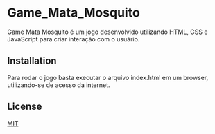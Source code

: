 # Game_Mata_Mosquito
Game Mata Mosquito é um jogo desenvolvido utilizando HTML, CSS e JavaScript para criar interação com o usuário.

## Installation

Para rodar o jogo basta executar o arquivo index.html em um browser, utilizando-se de acesso da internet.

## License
[MIT](https://choosealicense.com/licenses/mit/)